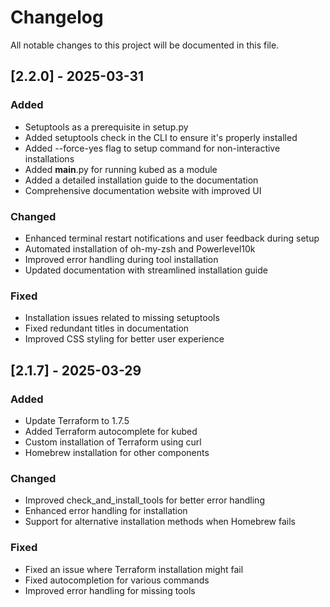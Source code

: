 # Changelog

All notable changes to this project will be documented in this file.

## [2.2.0] - 2025-03-31

### Added
- Setuptools as a prerequisite in setup.py
- Added setuptools check in the CLI to ensure it's properly installed
- Added --force-yes flag to setup command for non-interactive installations
- Added __main__.py for running kubed as a module
- Added a detailed installation guide to the documentation
- Comprehensive documentation website with improved UI

### Changed
- Enhanced terminal restart notifications and user feedback during setup
- Automated installation of oh-my-zsh and Powerlevel10k
- Improved error handling during tool installation
- Updated documentation with streamlined installation guide

### Fixed
- Installation issues related to missing setuptools
- Fixed redundant titles in documentation
- Improved CSS styling for better user experience

## [2.1.7] - 2025-03-29

### Added
- Update Terraform to 1.7.5
- Added Terraform autocomplete for kubed
- Custom installation of Terraform using curl
- Homebrew installation for other components

### Changed
- Improved check_and_install_tools for better error handling
- Enhanced error handling for installation
- Support for alternative installation methods when Homebrew fails

### Fixed
- Fixed an issue where Terraform installation might fail
- Fixed autocompletion for various commands
- Improved error handling for missing tools 